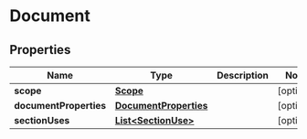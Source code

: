 

# Document


## Properties

| Name | Type | Description | Notes |
|------------ | ------------- | ------------- | -------------|
|**scope** | [**Scope**](Scope.md) |  |  [optional] |
|**documentProperties** | [**DocumentProperties**](DocumentProperties.md) |  |  [optional] |
|**sectionUses** | [**List&lt;SectionUse&gt;**](SectionUse.md) |  |  [optional] |




